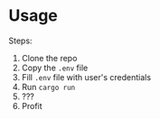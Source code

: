 # Usage

Steps:

1. Clone the repo
2. Copy the `.env` file
3. Fill `.env` file with user's credentials
4. Run `cargo run`
5. ???
6. Profit
